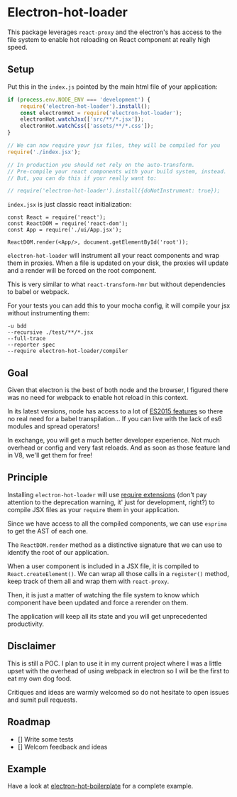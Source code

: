 # Electron-hot-loader

This package leverages `react-proxy` and the electron's has access to the file system to enable
hot reloading on React component at really high speed.

## Setup

Put this in the `index.js` pointed by the main html file of your application: 

```js
if (process.env.NODE_ENV === 'development') {
    require('electron-hot-loader').install();
    const electronHot = require('electron-hot-loader');
    electronHot.watchJsx(['src/**/*.jsx']);
    electronHot.watchCss(['assets/**/*.css']);
}

// We can now require your jsx files, they will be compiled for you
require('./index.jsx');

// In production you should not rely on the auto-transform.
// Pre-compile your react components with your build system, instead.
// But, you can do this if your really want to:

// require('electron-hot-loader').install({doNotInstrument: true});

```

`index.jsx` is just classic react initialization:

```
const React = require('react');
const ReactDOM = require('react-dom');
const App = require('./ui/App.jsx');

ReactDOM.render(<App/>, document.getElementById('root'));
```

`electron-hot-loader` will instrument all your react components and wrap them in proxies.
When a file is updated on your disk, the proxies will update and a render will be forced on the
root component.

This is very similar to what `react-transform-hmr` but without dependencies to babel or webpack.

For your tests you can add this to your mocha config, it will compile your jsx without instrumenting them:

```
-u bdd
--recursive ./test/**/*.jsx
--full-trace
--reporter spec
--require electron-hot-loader/compiler
```

## Goal

Given that electron is the best of both node and the browser, I figured there was no need for webpack
to enable hot reload in this context.

In its latest versions, node has access to a lot of [ES2015 features](https://nodejs.org/en/docs/es6/#ref-1) so there
no real need for a babel transpilation... If you can live with the lack of es6 modules and spread operators!

In exchange, you will get a much better developer experience. Not much overhead or config and very fast reloads.
And as soon as those feature land in V8, we'll get them for free!

## Principle

Installing `electron-hot-loader` will use [require extensions](https://nodejs.org/api/globals.html#globals_require_extensions)
(don't pay attention to the deprecation warning, it' just for development, right?) to compile JSX files as your `require`
them in your application.

Since we have access to all the compiled components, we can use `esprima` to get the AST of each one.

The `ReactDOM.render` method as a distinctive signature that we can use to identify the root of our application.

When a user component is included in a JSX file, it is compiled to `React.createElement()`.
We can wrap all those calls in a `register()` method, keep track of them all and wrap them with `react-proxy`.
  
Then, it is just a matter of watching the file system to know which component have been updated and force a rerender
on them.

The application will keep all its state and you will get unprecedented productivity.

## Disclaimer

This is still a POC.
I plan to use it in my current project where I was a little upset with the overhead of using webpack
in electron so I will be the first to eat my own dog food.

Critiques and ideas are warmly welcomed so do not hesitate to open issues and sumit pull requests.

## Roadmap

- [] Write some tests
- [] Welcom feedback and ideas

## Example

Have a look at [electron-hot-boilerplate](https://github.com/geowarin/electron-hot-boilerplate) for a complete example. 